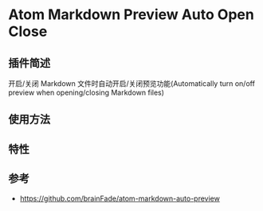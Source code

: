 # Atom Markdown Preview Auto Open Close

## 插件简述

开启/关闭 Markdown 文件时自动开启/关闭预览功能(Automatically turn on/off preview when opening/closing Markdown files)

## 使用方法


## 特性



## 参考

* <https://github.com/brainFade/atom-markdown-auto-preview>
